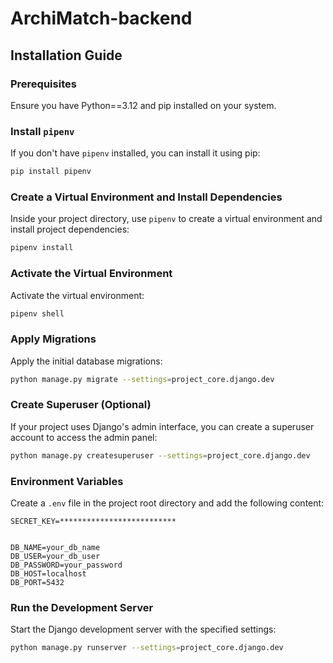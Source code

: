 # ArchiMatch-backend

## Installation Guide

### Prerequisites

Ensure you have Python==3.12 and pip installed on your system.

### Install `pipenv`

If you don't have `pipenv` installed, you can install it using pip:

```sh
pip install pipenv
```

### Create a Virtual Environment and Install Dependencies

Inside your project directory, use `pipenv` to create a virtual environment and install project dependencies:

```sh
pipenv install
```

### Activate the Virtual Environment

Activate the virtual environment:

```sh
pipenv shell
```

### Apply Migrations

Apply the initial database migrations:

```sh
python manage.py migrate --settings=project_core.django.dev
```

### Create Superuser (Optional)

If your project uses Django's admin interface, you can create a superuser account to access the admin panel:

```sh
python manage.py createsuperuser --settings=project_core.django.dev
```

### Environment Variables

Create a `.env` file in the project root directory and add the following content:

```env
SECRET_KEY=**************************


DB_NAME=your_db_name
DB_USER=your_db_user
DB_PASSWORD=your_password
DB_HOST=localhost
DB_PORT=5432
```

### Run the Development Server

Start the Django development server with the specified settings:

```sh
python manage.py runserver --settings=project_core.django.dev
```
